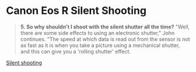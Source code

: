 # Canon Eos R Silent Shooting

> **5. So why shouldn't I shoot with the silent shutter all the time?**
"Well, there are some side effects to using an electronic shutter," John continues. 
"The speed at which data is read out from the sensor is not as fast as it is when you take a picture using a mechanical shutter, and this can give you a 'rolling shutter' effect.

[Silent shooting](https://www.canon-europe.com/pro/stories/silent-shooting-faq/)